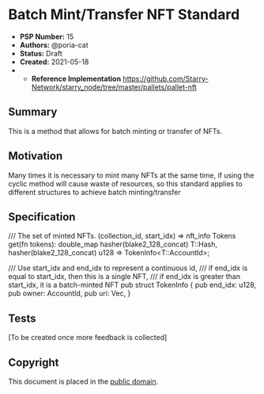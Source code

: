 # Batch Mint/Transfer NFT Standard

- **PSP Number:** 15
- **Authors:** @poria-cat
- **Status:** Draft
- **Created:** 2021-05-18
- * **Reference Implementation** https://github.com/Starry-Network/starry_node/tree/master/pallets/pallet-nft

## Summary

This is a method that allows for batch minting or transfer of NFTs.

## Motivation

Many times it is necessary to mint many NFTs at the same time, if using the cyclic method will cause waste of resources, so this standard applies to different structures to achieve batch minting/transfer

## Specification

/// The set of minted NFTs. (collection_id, start_idx) => nft_info
Tokens get(fn tokens): double_map hasher(blake2_128_concat) T::Hash, hasher(blake2_128_concat) u128 => TokenInfo<T::AccountId>;

/// Use start_idx and end_idx to represent a continuous id,
/// if end_idx is equal to start_idx, then this is a single NFT, 
/// if end_idx is greater than start_idx, it is a batch-minted NFT
pub struct TokenInfo<AccountId> {
    pub end_idx: u128,
    pub owner: AccountId,
    pub uri: Vec<u8>,
}

## Tests

[To be created once more feedback is collected]

## Copyright

This document is placed in the
[public domain](https://creativecommons.org/publicdomain/zero/1.0/).
